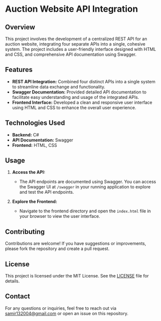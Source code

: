 # Auction Website API Integration

## Overview

This project involves the development of a centralized REST API for an auction website, integrating four separate APIs into a single, cohesive system. 
The project includes a user-friendly interface designed with HTML and CSS, and comprehensive API documentation using Swagger.

## Features

- **REST API Integration:** Combined four distinct APIs into a single system to streamline data exchange and functionality.
- **Swagger Documentation:** Provided detailed API documentation to facilitate easy understanding and usage of the integrated APIs.
- **Frontend Interface:** Developed a clean and responsive user interface using HTML and CSS to enhance the overall user experience.

## Technologies Used

- **Backend:** C#
- **API Documentation:** Swagger
- **Frontend:** HTML, CSS

## Usage

1. **Access the API:**
   - The API endpoints are documented using Swagger. You can access the Swagger UI at `/swagger` in your running application to explore and test the API endpoints.

2. **Explore the Frontend:**
   - Navigate to the frontend directory and open the `index.html` file in your browser to view the user interface.

## Contributing

Contributions are welcome! If you have suggestions or improvements, please fork the repository and create a pull request.

## License

This project is licensed under the MIT License. See the [LICENSE](LICENSE) file for details.

## Contact

For any questions or inquiries, feel free to reach out via samir132004@gmail.com or open an issue on this repository.

